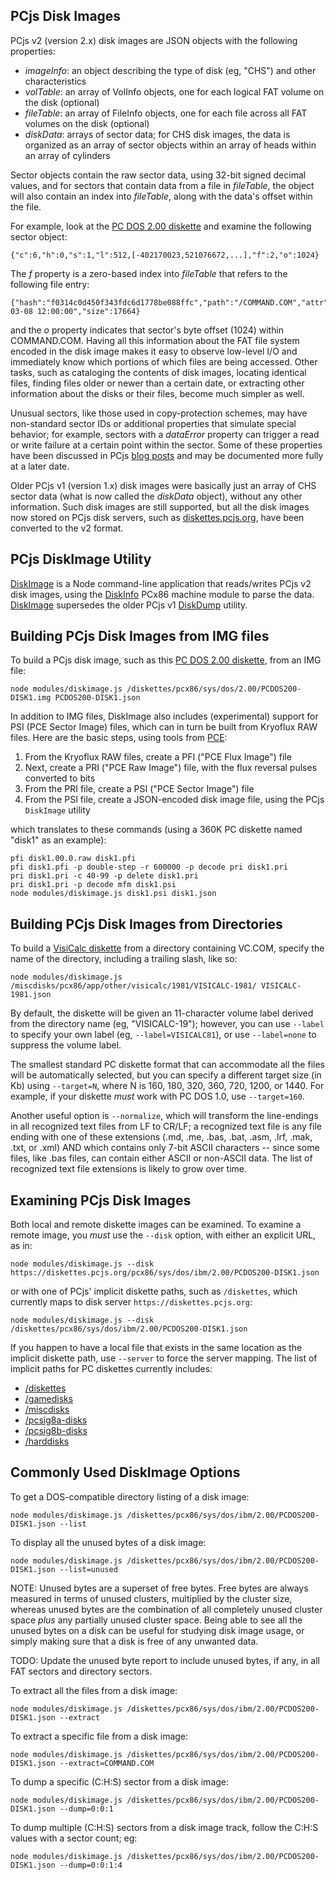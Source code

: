 ## PCjs Disk Images

PCjs v2 (version 2.x) disk images are JSON objects with the following properties:

  - *imageInfo*: an object describing the type of disk (eg, "CHS") and other characteristics
  - *volTable*: an array of VolInfo objects, one for each logical FAT volume on the disk (optional)
  - *fileTable*: an array of FileInfo objects, one for each file across all FAT volumes on the disk (optional)
  - *diskData*: arrays of sector data; for CHS disk images, the data is organized as an array of sector objects within an array of heads within an array of cylinders

Sector objects contain the raw sector data, using 32-bit signed decimal values, and for sectors that contain data from
a file in *fileTable*, the object will also contain an index into *fileTable*, along with the data's offset within the file.

For example, look at the [PC DOS 2.00 diskette](https://diskettes.pcjs.org/pcx86/sys/dos/ibm/2.00/PCDOS200-DISK1.json) and examine the following sector object:

    {"c":6,"h":0,"s":1,"l":512,[-402170023,521076672,...],"f":2,"o":1024}

The *f* property is a zero-based index into *fileTable* that refers to the following file entry:

    {"hash":"f0314c0d450f343fdc6d1778be088ffc","path":"/COMMAND.COM","attr":"0x20","date":"1983-03-08 12:00:00","size":17664}

and the *o* property indicates that sector's byte offset (1024) within COMMAND.COM.  Having all this information
about the FAT file system encoded in the disk image makes it easy to observe low-level I/O and immediately know which portions
of which files are being accessed.  Other tasks, such as cataloging the contents of disk images, locating identical files,
finding files older or newer than a certain date, or extracting other information about the disks or their files, become much
simpler as well.

Unusual sectors, like those used in copy-protection schemes, may have non-standard sector IDs or additional properties that
simulate special behavior; for example, sectors with a *dataError* property can trigger a read or write failure at a certain
point within the sector.  Some of these properties have been discussed in PCjs [blog posts](https://www.pcjs.org/blog/2019/05/05/)
and may be documented more fully at a later date.

Older PCjs v1 (version 1.x) disk images were basically just an array of CHS sector data (what is now called the *diskData* object),
without any other information.  Such disk images are still supported, but all the disk images now stored on PCjs disk servers,
such as [diskettes.pcjs.org](https://diskettes.pcjs.org), have been converted to the v2 format.

## PCjs DiskImage Utility

[DiskImage](modules/diskimage.js) is a Node command-line application that reads/writes PCjs v2 disk images,
using the [DiskInfo](../machines/pcx86/modules/diskinfo.js) PCx86 machine module to parse the data.
[DiskImage](modules/diskimage.js) supersedes the older PCjs v1 [DiskDump](old/diskdump/lib/diskdump.js) utility.

## Building PCjs Disk Images from IMG files

To build a PCjs disk image, such as this [PC DOS 2.00 diskette](https://diskettes.pcjs.org/pcx86/sys/dos/ibm/2.00/PCDOS200-DISK1.json),
from an IMG file:

    node modules/diskimage.js /diskettes/pcx86/sys/dos/2.00/PCDOS200-DISK1.img PCDOS200-DISK1.json

In addition to IMG files, DiskImage also includes (experimental) support for PSI (PCE Sector Image) files, which can in
turn be built from Kryoflux RAW files.  Here are the basic steps, using tools from [PCE](http://www.hampa.ch/pce/):

 1. From the Kryoflux RAW files, create a PFI ("PCE Flux Image") file
 2. Next, create a PRI ("PCE Raw Image") file, with the flux reversal pulses converted to bits
 3. From the PRI file, create a PSI ("PCE Sector Image") file
 4. From the PSI file, create a JSON-encoded disk image file, using the PCjs `DiskImage` utility

which translates to these commands (using a 360K PC diskette named "disk1" as an example):

    pfi disk1.00.0.raw disk1.pfi
    pfi disk1.pfi -p double-step -r 600000 -p decode pri disk1.pri
    pri disk1.pri -c 40-99 -p delete disk1.pri
    pri disk1.pri -p decode mfm disk1.psi
    node modules/diskimage.js disk1.psi disk1.json

## Building PCjs Disk Images from Directories

To build a [VisiCalc diskette](https://miscdisks.pcjs.org/pcx86/app/other/visicalc/1981/VISICALC-1981.json)
from a directory containing VC.COM, specify the name of the directory, including a trailing slash, like so:

    node modules/diskimage.js /miscdisks/pcx86/app/other/visicalc/1981/VISICALC-1981/ VISICALC-1981.json

By default, the diskette will be given an 11-character volume label derived from the directory name (eg, "VISICALC-19");
however, you can use `--label` to specify your own label (eg, `--label=VISICALC81`), or use `--label=none` to suppress
the volume label.

The smallest standard PC diskette format that can accommodate all the files will be automatically selected, but you can
specify a different target size (in Kb) using `--target=N`, where N is 160, 180, 320, 360, 720, 1200, or 1440.  For
example, if your diskette *must* work with PC DOS 1.0, use `--target=160`.

Another useful option is `--normalize`, which will transform the line-endings in all recognized text files from LF to CR/LF;
a recognized text file is any file ending with one of these extensions (.md, .me, .bas, .bat, .asm, .lrf, .mak, .txt, or .xml)
AND which contains only 7-bit ASCII characters -- since some files, like .bas files, can contain either ASCII or non-ASCII
data.  The list of recognized text file extensions is likely to grow over time.

## Examining PCjs Disk Images

Both local and remote diskette images can be examined.  To examine a remote image, you *must* use the `--disk` option,
with either an explicit URL, as in:

    node modules/diskimage.js --disk https://diskettes.pcjs.org/pcx86/sys/dos/ibm/2.00/PCDOS200-DISK1.json

or with one of PCjs' implicit diskette paths, such as `/diskettes`, which currently maps to disk server `https://diskettes.pcjs.org`:

    node modules/diskimage.js --disk /diskettes/pcx86/sys/dos/ibm/2.00/PCDOS200-DISK1.json

If you happen to have a local file that exists in the same location as the implicit diskette path, use `--server` to force
the server mapping.  The list of implicit paths for PC diskettes currently includes:

  - [/diskettes](https://github.com/jeffpar/pcjs-diskettes)
  - [/gamedisks](https://github.com/jeffpar/pcjs-gamedisks)
  - [/miscdisks](https://github.com/jeffpar/pcjs-miscdisks)
  - [/pcsig8a-disks](https://github.com/jeffpar/pcjs-pcsig8a-disks)
  - [/pcsig8b-disks](https://github.com/jeffpar/pcjs-pcsig8b-disks)
  - [/harddisks](https://github.com/jeffpar/pcjs-harddisks)

## Commonly Used DiskImage Options

To get a DOS-compatible directory listing of a disk image:

    node modules/diskimage.js /diskettes/pcx86/sys/dos/ibm/2.00/PCDOS200-DISK1.json --list

To display all the unused bytes of a disk image:

    node modules/diskimage.js /diskettes/pcx86/sys/dos/ibm/2.00/PCDOS200-DISK1.json --list=unused

NOTE: Unused bytes are a superset of free bytes.  Free bytes are always measured in terms of unused clusters,
multiplied by the cluster size, whereas unused bytes are the combination of all completely unused cluster space *plus* any partially
unused cluster space.  Being able to see all the unused bytes on a disk can be useful for studying disk image usage, or simply making
sure that a disk is free of any unwanted data.

TODO: Update the unused byte report to include unused bytes, if any, in all FAT sectors and directory sectors.

To extract all the files from a disk image:

    node modules/diskimage.js /diskettes/pcx86/sys/dos/ibm/2.00/PCDOS200-DISK1.json --extract

To extract a specific file from a disk image:

    node modules/diskimage.js /diskettes/pcx86/sys/dos/ibm/2.00/PCDOS200-DISK1.json --extract=COMMAND.COM

To dump a specific (C:H:S) sector from a disk image:

    node modules/diskimage.js /diskettes/pcx86/sys/dos/ibm/2.00/PCDOS200-DISK1.json --dump=0:0:1

To dump multiple (C:H:S) sectors from a disk image track, follow the C:H:S values with a sector count; eg:

    node modules/diskimage.js /diskettes/pcx86/sys/dos/ibm/2.00/PCDOS200-DISK1.json --dump=0:0:1:4

